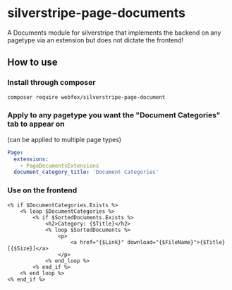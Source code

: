 # silverstripe-page-documents
A Documents module for silverstripe that implements the backend on any pagetype via an extension but does not dictate the frontend!

## How to use

### Install through composer
```bash
composer require webfox/silverstripe-page-document
```

### Apply to any pagetype you want the "Document Categories" tab to appear on
(can be applied to multiple page types)
```yaml
Page:
  extensions:
    - PageDocumentsExtensions
  document_category_title: 'Document Categories'
```

### Use on the frontend

```
<% if $DocumentCategories.Exists %>
    <% loop $DocumentCategories %>
        <% if $SortedDocuments.Exists %>
            <h2>Category: {$Title}</h2>
            <% loop $SortedDocuments %>
                <p>
                    <a href="{$Link}" download="{$FileName}">{$Title} [{$Size}]</a>
                </p>
            <% end_loop %>
        <% end_if %>
    <% end_loop %>
<% end_if %>
```
